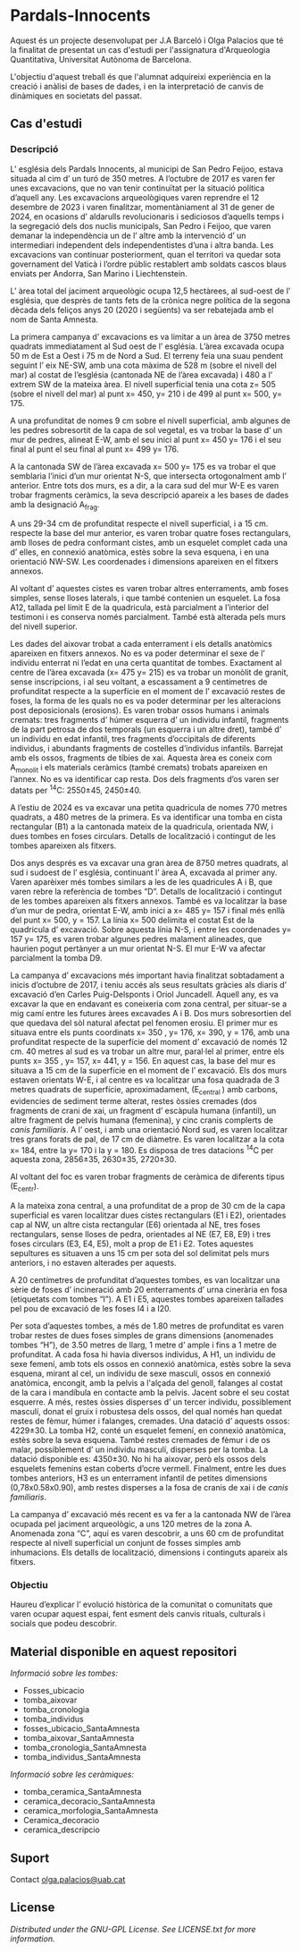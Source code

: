 # Pardals-Innocents

Aquest és un projecte desenvolupat per J.A Barceló i Olga Palacios que té la finalitat de presentat un cas d'estudi per l'assignatura d'Arqueologia Quantitativa, Universitat Autònoma de Barcelona. 

L'objectiu d'aquest treball és que l'alumnat adquireixi experiència en la creació i anàlisi de bases de dades, i en la interpretació de canvis de dinàmiques en societats del passat. 

## Cas d'estudi

### Descripció

L’ església dels Pardals Innocents, al municipi de San Pedro Feijoo, estava situada al cim d’ un turó de 350 metres. 
A l’octubre de 2017 es varen fer unes excavacions, que no van tenir continuïtat per la situació política d’aquell any. 
Les excavacions arqueològiques varen reprendre el 12 desembre de 2023 i varen finalitzar, momentàniament al 31 de gener
de 2024, en ocasions d’ aldarulls revolucionaris i sediciosos d’aquells temps i la segregació dels dos nuclis municipals, 
San Pedro i Feijoo, que varen demanar la independència un de l’ altre amb la intervenció d’ un intermediari independent 
dels independentistes d’una i altra banda. Les excavacions van continuar posteriorment, quan el territori va quedar sota 
governament del Vaticà i l’ordre públic restablert amb soldats cascos blaus enviats per Andorra, San Marino i Liechtenstein.

L’ àrea total del jaciment arqueològic ocupa 12,5 hectàrees, al sud-oest de l’ església, que desprès de tants fets de la 
crònica negre política de la segona dècada dels feliços anys 20 (2020 i següents) va ser rebatejada amb el nom de Santa Amnesta.

La primera campanya d’ excavacions es va limitar a un àrea de 3750 metres quadrats immediatament al Sud oest de l’ església. 
L’àrea excavada ocupa 50 m de Est a Oest i 75 m de Nord a Sud. El terreny feia una suau pendent seguint l’ eix NE-SW, amb una 
cota màxima de 528 m (sobre el nivell del mar) al costat de l’església (cantonada NE de l’àrea excavada) i 480 a l’ extrem SW 
de la mateixa àrea. El nivell superficial tenia una cota z= 505 (sobre el nivell del mar) al punt x= 450, y= 210 i de 499 al 
punt x= 500, y= 175.

A una profunditat de nomes 9 cm sobre el nivell superficial, amb algunes de les pedres sobresortit de la capa de sol vegetal, 
es va trobar la base d’ un mur de pedres, alineat E-W, amb el seu inici al punt x= 450 y= 176 i el seu final al punt el seu 
final al punt x= 499 y= 176.

A la cantonada SW de l’àrea excavada x= 500 y= 175 es va trobar el que semblaria l’inici d’un mur orientat N-S, que intersecta 
ortogonalment amb l’ anterior. Entre tots dos murs, es a dir, a la cara sud del mur W-E es varen trobar fragments ceràmics, 
la seva descripció apareix a les bases de dades amb la designació A<sub>frag</sub>.

A uns 29-34 cm de profunditat respecte el nivell superficial, i a 15 cm. respecte la base del mur anterior, es varen trobar 
quatre foses rectangulars, amb lloses de pedra conformant cistes, amb un esquelet complet cada una d’ elles, en connexió anatòmica,
estès sobre la seva esquena, i en una orientació NW-SW. Les coordenades i dimensions apareixen en el fitxers annexos.

Al voltant d’ aquestes cistes es varen trobar altres enterraments, amb foses simples, sense lloses laterals, i que també contenien 
un esquelet. La fosa A12, tallada pel límit E de la quadricula, està parcialment a l’interior del testimoni i es conserva només 
parcialment. També està alterada pels murs del nivell superior.

Les dades del aixovar trobat a cada enterrament i els detalls anatòmics apareixen en fitxers annexos. No es va poder determinar el 
sexe de l’ individu enterrat ni l’edat en una certa quantitat de tombes. Exactament al centre de l’àrea excavada (x= 475 y= 215) 
es va trobar un monòlit de granit, sense inscripcions, i al seu voltant, a escassament a 9 centímetres de profunditat respecte a 
la superfície en el moment de l’ excavació restes de foses, la forma de les quals no es va poder determinar per les alteracions 
post deposicionals (erosions). Es varen trobar ossos humans i animals cremats: tres fragments d’ húmer esquerra d’ un individu 
infantil, fragments de la part petrosa de dos temporals (un esquerra i un altre dret), també d’ un individu en edat infantil, 
tres fragments d’occipitals de diferents individus, i abundants fragments de costelles d’individus infantils. Barrejat amb els ossos, 
fragments de tíbies de xai. Aquesta àrea es coneix com A<sub>monolit</sub> i els materials ceràmics (també cremats) trobats apareixen en l’annex. 
No es va identificar cap resta. Dos dels fragments d’os varen ser datats per <sup>14</sup>C: 2550±45, 2450±40.

A l’estiu de 2024 es va excavar una petita quadricula de nomes 770 metres quadrats, a 480 metres de la primera. Es va identificar 
una tomba en cista rectangular (B1) a la cantonada mateix de la quadricula, orientada NW, i dues tombes en foses circulars. 
Detalls de localització i contingut de les tombes apareixen als fitxers.

Dos anys després es va excavar una gran àrea de 8750 metres quadrats, al sud i sudoest de l’ església, continuant l’ àrea A, 
excavada al primer any. Varen aparèixer més tombes similars a les de les quadricules A i B, que varen rebre la referència de 
tombes “D”. Detalls de localització i contingut de les tombes apareixen als fitxers annexos. També es va localitzar la base d’un mur 
de pedra, orientat E-W, amb inici a x= 485 y= 157 i final més enllà del punt x= 500, y = 157. La línia x= 500 delimita el costat 
Est de la quadricula d’ excavació. Sobre aquesta línia N-S, i entre les coordenades y= 157 y= 175, es varen trobar algunes pedres 
malament alineades, que haurien pogut pertànyer a un mur orientat N-S. El mur E-W va afectar parcialment la tomba D9.

La campanya d’ excavacions més important havia finalitzat sobtadament a inicis d’octubre de 2017, i teniu accés als seus resultats 
gràcies als diaris d’ excavació d’en Carles Puig-Delsponts i Oriol Juncadell. Aquell any, es va excavar la que en endavant es 
coneixeria com zona central, per situar-se a mig camí entre les futures àrees excavades A i B. Dos murs sobresortien del que quedava 
del sòl natural afectat pel fenomen erosiu. El primer mur es situava entre els punts coordinats x= 350 , y= 176, x= 390, y = 176, 
amb una profunditat respecte de la superfície del moment d’ excavació de només 12 cm. 40 metres al sud es va trobar un altre mur, 
paral·lel al primer, entre els punts x= 355 , y= 157, x= 441, y = 156. En aquest cas, la base del mur es situava a 15 cm de la superfície 
en el moment de l’ excavació. Els dos murs estaven orientats W-E, i al centre es va localitzar una fosa quadrada de 3 metres quadrats de 
superfície, aproximadament, (E<sub>central </sub>) amb carbons, evidencies de sediment terme alterat, restes òssies cremades (dos fragments de crani 
de xai, un fragment d’ escàpula humana (infantil), un altre fragment de pelvis humana (femenina), y cinc cranis complerts de _canis 
familiaris_. A l’ oest, i amb una orientació Nord sud, es varen localitzar tres grans forats de pal, de 17 cm de diàmetre. 
Es varen localitzar a la cota x= 184, entre la y= 170 i la y = 180. Es disposa de tres datacions <sup>14</sup>C per aquesta zona, 
2856±35, 2630±35, 2720±30.

Al voltant del foc es varen trobar fragments de ceràmica de diferents tipus (E<sub>centr</sub>). 

A la mateixa zona central, a una profunditat de a prop de 30 cm de la capa superficial es varen localitzar dues cistes rectangulars 
(E1 i E2), orientades cap al NW, un altre cista rectangular (E6) orientada al NE, tres foses rectangulars, sense lloses de pedra, 
orientades al NE (E7, E8, E9) i tres foses circulars (E3, E4, E5), molt a prop de E1 i E2. Totes aquestes sepultures es situaven 
a uns 15 cm per sota del sol delimitat pels murs anteriors, i no estaven alterades per aquests.

A 20 centímetres de profunditat d’aquestes tombes, es van localitzar una sèrie de foses d’ incineració amb 20 enterraments d’ urna 
cinerària en fosa (etiquetats com tombes “I”). A E1 i E5, aquestes tombes apareixen tallades pel pou de excavació de les foses I4 i a I20.

Per sota d’aquestes tombes, a més de 1.80 metres de profunditat es varen trobar restes de dues foses simples de grans dimensions 
(anomenades tombes “H”), de 3.50 metres de llarg, 1 metre d’ ample i fins a 1 metre de profunditat. A cada fosa hi havia diversos 
individus, A H1, un individu de sexe femení, amb tots els ossos en connexió anatòmica, estès sobre la seva esquena, mirant al cel, 
un individu de sexe masculí, ossos en connexió anatòmica, encongit, amb la pelvis a l'alçada del genoll, falanges al costat de la 
cara i mandíbula en contacte amb la pelvis. Jacent sobre el seu costat esquerre. A més, restes òssies disperses d’ un tercer individu, 
possiblement masculí, donat el gruix i robustesa dels ossos, del qual només han quedat restes de fèmur, húmer i falanges, cremades. 
Una datació d’ aquests ossos: 4229±30. La tomba H2, conté un esquelet femení, en connexió anatòmica, estès sobre la seva esquena. 
També restes cremades de fèmur i de os malar, possiblement d’ un individu masculí, disperses per la tomba. La datació disponible 
es: 4350±30. No hi ha aixovar, però els ossos dels esquelets femenins estan coberts d’ocre vermell. Finalment, entre les dues tombes 
anteriors, H3 es un enterrament infantil de petites dimensions (0,78x0.58x0.90), amb restes disperses a la fosa de cranis de xai i de 
_canis familiaris_.

La campanya d’ excavació més recent es va fer a la cantonada NW de l’àrea ocupada pel jaciment arqueològic, a uns 120 metres de la zona A. 
Anomenada zona “C”, aquí es varen descobrir, a uns 60 cm de profunditat respecte al nivell superficial un conjunt de fosses simples amb 
inhumacions. Els detalls de localització, dimensions i continguts apareix als fitxers.

### Objectiu

Haureu d’explicar l’ evolució històrica de la comunitat o comunitats que varen ocupar aquest espai, fent esment dels canvis rituals, 
culturals i socials que podeu descobrir.

## Material disponible en aquest repositori

_Informació sobre les tombes:_
- Fosses_ubicacio
- tomba_aixovar
- tomba_cronologia
- tomba_individus
- fosses_ubicacio_SantaAmnesta
- tomba_aixovar_SantaAmnesta
- tomba_cronologia_SantaAmnesta
- tomba_individus_SantaAmnesta

_Informació sobre les ceràmiques:_ 
- tomba_ceramica_SantaAmnesta
- ceramica_decoracio_SantaAmnesta
- ceramica_morfologia_SantaAmnesta
- Ceramica_decoracio
- ceramica_descripcio

## Suport
Contact olga.palacios@uab.cat 

## License
_Distributed under the GNU-GPL License. See LICENSE.txt for more information._
